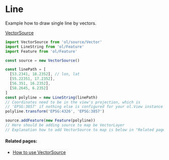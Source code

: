 # Line

Example how to draw single line by vectors.

[VectorSource](docs/sources/vector.md)

```js
import VectorSource from 'ol/source/Vector'
import LineString from 'ol/Feature'
import Feature from 'ol/Feature'

const source = new VectorSource()

const linePath = [
  [53.2341, 18.2352], // lon, lat
  [55.22351, 17.2352],
  [56.351, 16.2352],
  [58.2645, 6.2352]
]
const polyline = new LineString(linePath)
// Coordinates need to be in the view's projection, which is
// 'EPSG:3857' if nothing else is configured for your ol.View instance
polyline.transform('EPSG:4326', 'EPSG:3857')

source.addFeature(new Feature(polyline))
// Here should be adding source to map be VectorLayer
// Explanation how to add VectorSource to map is below in "Related pages"
```

#### Related pages:
* [How to use VectorSource](docs/sources/vector.md)

